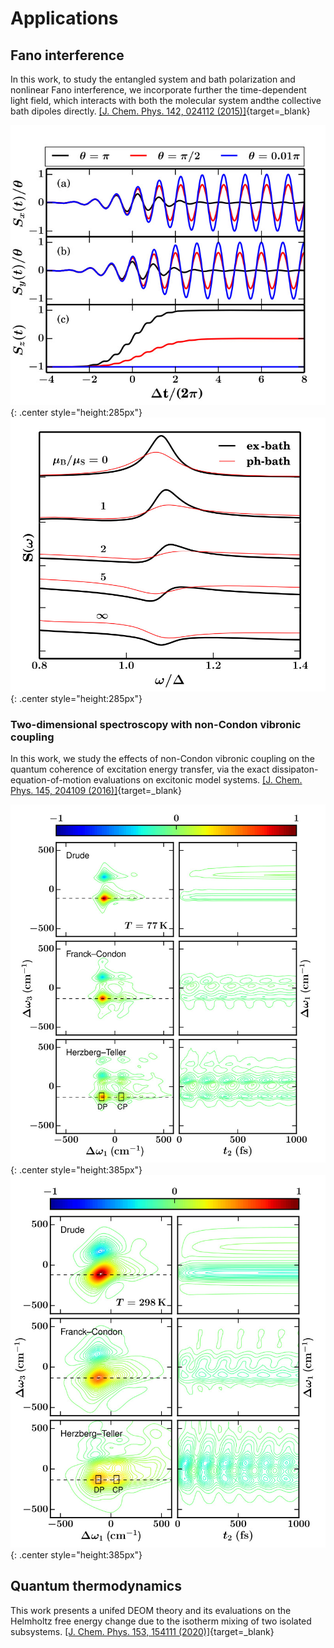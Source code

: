 # Applications

## Fano interference

In this work, to study the entangled system and bath polarization and nonlinear Fano interference, 
we incorporate further the time-dependent light field, which interacts with both the molecular system andthe collective bath dipoles directly. 
[[J. Chem. Phys. 142, 024112 (2015)]](http://dx.doi.org/10.1063/1.4905494){target=_blank}

![pic](pics/fano2.jpg){: .center style="height:285px"}
![pic](pics/fano.jpg){: .center style="height:285px"}

### Two-dimensional spectroscopy with non-Condon vibronic coupling

In this work, we study the effects of non-Condon vibronic coupling on the quantum coherence
of excitation energy transfer, via the exact dissipaton-equation-of-motion evaluations on excitonic
model systems.
[[J. Chem. Phys. 145, 204109 (2016)]](http://dx.doi.org/10.1063/1.4968031){target=_blank}

![pic](pics/1.jpg){: .center style="height:385px"}
![pic](pics/12.jpg){: .center style="height:385px"}

## Quantum thermodynamics

This work presents a unifed DEOM theory and its evaluations on the Helmholtz free energy change due
to the isotherm mixing of two isolated subsystems.
[[J. Chem. Phys. 153, 154111 (2020)]](http://dx.doi.org/10.1063/5.0021203){target=_blank}
